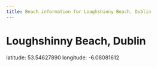 ```yaml
---
title: Beach information for Loughshinny Beach, Dublin
---
```

# Loughshinny Beach, Dublin 

<div class="location-info">latitude: 53.54627890 longitude: -6.08081612</div>
<div></div>